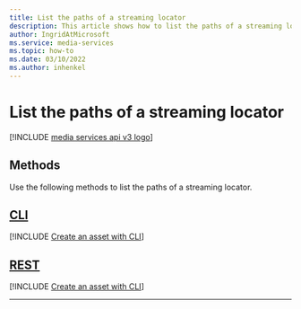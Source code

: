 ```yaml
---
title: List the paths of a streaming locator
description: This article shows how to list the paths of a streaming locator.
author: IngridAtMicrosoft
ms.service: media-services
ms.topic: how-to
ms.date: 03/10/2022
ms.author: inhenkel
---
```


# List the paths of a streaming locator

[!INCLUDE [media services api v3 logo](./includes/v3-hr.md)]

## Methods

Use the following methods to list the paths of a streaming locator.

## [CLI](#tab/cli/)

[!INCLUDE [Create an asset with CLI](./includes/task-get-paths-streaming-locator-cli.md)]

## [REST](#tab/rest/)

[!INCLUDE [Create an asset with CLI](./includes/task-list-paths-streaming-locator-rest.md)]

---
